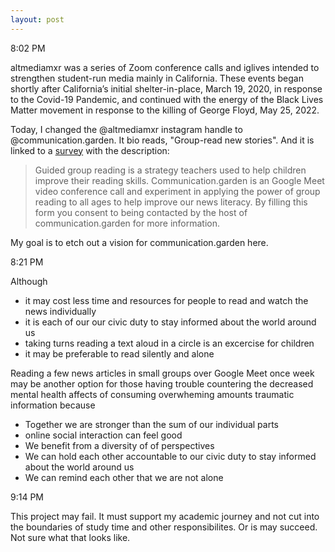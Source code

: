 ```yaml
---
layout: post 
---
```

8:02 PM

altmediamxr was a series of Zoom conference calls and iglives intended to strengthen student-run media mainly in California. These events began shortly after California’s initial shelter-in-place, March 19, 2020, in response to the Covid-19 Pandemic, and continued with the energy of the Black Lives Matter movement in response to the killing of George Floyd, May 25, 2022.

Today, I changed the @altmediamxr instagram handle to @communication.garden. It bio reads, "Group-read new stories". And it is linked to a [survey](https://docs.google.com/forms/d/e/1FAIpQLSdaSoI-hJuGuhv8uwtjC1vaVLSO) with the description:

>Guided group reading is a strategy teachers used to help children improve their reading skills. Communication.garden is an Google Meet video conference call and experiment in applying the power of group reading to all ages to help improve our news literacy. By filling this form you consent to being contacted by the host of communication.garden for more information.

My goal is to etch out a vision for communication.garden here. 

8:21 PM

Although 
- it may cost less time and resources for people to read and watch the news individually
- it is each of our our civic duty to stay informed about the world around us
- taking turns reading a text aloud in a circle is an excercise for children
- it may be preferable to read silently and alone

Reading a few news articles in small groups over Google Meet once week may be another option for those having trouble countering the decreased mental health affects of consuming overwheming amounts traumatic information because

- Together we are stronger than the sum of our individual parts
- online social interaction can feel good
- We benefit from a diversity of of perspectives
- We can hold each other accountable to our civic duty to stay informed about the world around us
- We can remind each other that we are not alone

9:14 PM

This project may fail. It must support my academic journey and not cut into the boundaries of study time and other responsibilites. Or is may succeed. Not sure what that looks like. 
